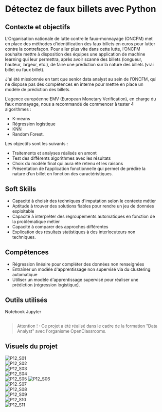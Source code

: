 # Détectez de faux billets avec Python

## Contexte et objectifs

L’Organisation nationale de lutte contre le faux-monnayage (ONCFM) met en place des méthodes d’identification des faux billets en euros pour lutter contre la contrefaçon. Pour aller plus vite dans cette lutte, l’ONCFM souhaite mettre à disposition des équipes une application de machine learning qui leur permettra, après avoir scanné des billets (longueur, hauteur, largeur, etc.), de faire une prédiction sur la nature des billets (vrai billet ou faux billet).  

J'ai été missionnée en tant que senior data analyst au sein de l’ONCFM, qui ne dispose pas des compétences en interne pour mettre en place un modèle de prédiction des billets.  

L’agence européenne EMV (European Monetary Verification), en charge du faux monnayage, nous a recommandé de commencer à tester 4 algorithmes :  
- K-means  
- Régression logistique  
- KNN  
- Random Forest.

Les objectifs sont les suivants :  
- Traitements et analyses réalisés en amont  
- Test des différents algorithmes avec les résultats  
- Choix du modèle final qui aura été retenu et les raisons  
- Présentation de l’application fonctionnelle qui permet de prédire la nature d’un billet en fonction des caractéristiques.  

## Soft Skills
- Capacité à choisir des techniques d'imputation selon le contexte métier  
- Aptitude à trouver des solutions fiables pour rendre un jeu de données exploitable  
- Capacité à interpréter des regroupements automatiques en fonction de la problématique métier  
- Capacité à comparer des approches différentes  
- Explication des résultats statistiques à des interlocuteurs non techniques.  

## Compétences
- Régression linéaire pour compléter des données non renseignées  
- Entraîner un modèle d'apprentissage non supervisé via du clustering automatique  
- Utiliser un modèle d'apprentissage supervisé pour réaliser une prédiction (régression logistique).  

## Outils utilisés
Notebook Jupyter

## 
>Attention ! : Ce projet a été réalisé dans le cadre de la formation "Data Analyst" avec l'organisme OpenClassrooms.

## Visuels du projet
![P12_S01](https://github.com/ElianeCamus/elianecamus.github.io/blob/main/assets/img/P12_S01.jpg)  
![P12_S02](https://github.com/ElianeCamus/elianecamus.github.io/blob/main/assets/img/P12_S02.jpg)  
![P12_S03](https://github.com/ElianeCamus/elianecamus.github.io/blob/main/assets/img/P12_S03.jpg)  
![P12_S04](https://github.com/ElianeCamus/elianecamus.github.io/blob/main/assets/img/P12_S04.jpg)  
![P12_S05](https://github.com/ElianeCamus/elianecamus.github.io/blob/main/assets/img/P12_S05.jpg) 
![P12_S06](https://github.com/ElianeCamus/elianecamus.github.io/blob/main/assets/img/P12_S06.jpg)  
![P12_S07](https://github.com/ElianeCamus/elianecamus.github.io/blob/main/assets/img/P12_S07.jpg)  
![P12_S08](https://github.com/ElianeCamus/elianecamus.github.io/blob/main/assets/img/P12_S08.jpg)  
![P12_S09](https://github.com/ElianeCamus/elianecamus.github.io/blob/main/assets/img/P12_S09.jpg)  
![P12_S10](https://github.com/ElianeCamus/elianecamus.github.io/blob/main/assets/img/P12_S10.jpg)  
![P12_S11](https://github.com/ElianeCamus/elianecamus.github.io/blob/main/assets/img/P12_S11.jpg)  

